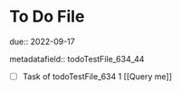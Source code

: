 # To Do File

due:: 2022-09-17

metadatafield:: todoTestFile_634_44

- [ ] Task of todoTestFile_634 1 [[Query me]]
